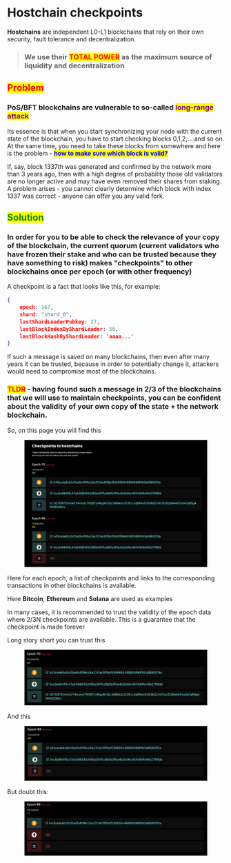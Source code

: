 # Hostchain checkpoints

**Hostchains** are independent L0-L1 blockchains that rely on their own security, fault tolerance and decentralization.

> ### We use their <mark style="color:red;">TOTAL POWER</mark> as the maximum source of liquidity and decentralization

## <mark style="color:red;">Problem</mark>

### PoS/BFT blockchains are vulnerable to so-called <mark style="color:purple;">long-range attack</mark>

Its essence is that when you start synchronizing your node with the current state of the blockchain, you have to start checking blocks 0,1,2,... and so on. At the same time, you need to take these blocks from somewhere and here is the problem - <mark style="color:blue;">**how to make sure which block is valid?**</mark>

If, say, block 1337th was generated and confirmed by the network more than 3 years ago, then with a high degree of probability those old validators are no longer active and may have even removed their shares from staking. A problem arises - you cannot clearly determine which block with index 1337 was correct - anyone can offer you any valid fork.

## <mark style="color:green;">Solution</mark>

### In order for you to be able to check the relevance of your copy of the blockchain, the current quorum (current validators who have frozen their stake and who can be trusted because they have something to risk) makes "checkpoints" to other blockchains once per epoch (or with other frequency)

A checkpoint is a fact that looks like this, for example:

```json
{ 
    epoch: 167,
    shard: "shard_0",
    lastShardLeaderPubkey: 27,
    lastBlockIndexByShardLeader: 56,
    lastBlockHashByShardLeader: 'aaaa...'
}
```

If such a message is saved on many blockchains, then even after many years it can be trusted, because in order to potentially change it, attackers would need to compromise most of the blockchains.

### <mark style="color:red;">TLDR</mark> - having found such a message in 2/3 of the blockchains that we will use to maintain checkpoints, you can be confident about the validity of your own copy of the state + the network blockchain.

So, on this page you will find this

<figure><img src="../../../../.gitbook/assets/image (29).png" alt=""><figcaption></figcaption></figure>

Here for each epoch, a list of checkpoints and links to the corresponding transactions in other blockchains is available.

Here **Bitcoin**, **Ethereum** and **Solana** are used as examples

In many cases, it is recommended to trust the validity of the epoch data where 2/3N checkpoints are available. This is a guarantee that the checkpoint is made forever

Long story short you can trust this

<figure><img src="../../../../.gitbook/assets/image (26).png" alt=""><figcaption></figcaption></figure>

And this

<figure><img src="../../../../.gitbook/assets/image (27).png" alt=""><figcaption></figcaption></figure>

But doubt this:

<figure><img src="../../../../.gitbook/assets/image (28).png" alt=""><figcaption></figcaption></figure>
